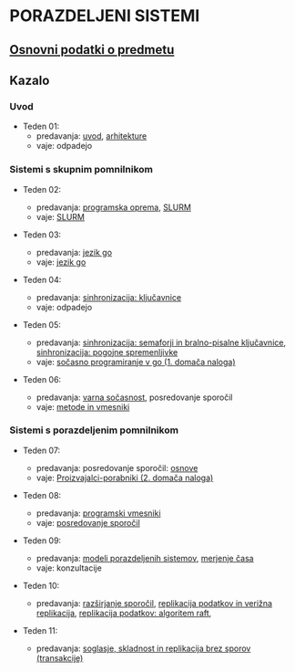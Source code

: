 # PORAZDELJENI SISTEMI

## [Osnovni podatki o predmetu](podatki.md)

## Kazalo

### Uvod

- Teden 01:
  - predavanja:
      [uvod](predavanja/01-uvod/uvod.md),
      [arhitekture](predavanja/02-arhitekture/arhitekture.md)
  - vaje: odpadejo

### Sistemi s skupnim pomnilnikom
  
- Teden 02:
  - predavanja:
    [programska oprema](predavanja/03-programska-oprema/programska-oprema.md),
    [SLURM](predavanja/04-slurm/slurm.md)
  - vaje: [SLURM](vaje/01-uporaba_gruce/Uporaba_gruce.md)

- Teden 03:
  - predavanja:
    [jezik go](predavanja/05-go/go.md)
  - vaje: [jezik go](vaje/02-programski_jezik_go/Uvod_v_go.md)

- Teden 04:
  - predavanja:
    [sinhronizacija: ključavnice](predavanja/06-sinhronizacija-1/sinhronizacija-1.md)
  - vaje: odpadejo

- Teden 05:
  - predavanja:
    [sinhronizacija: semaforji in bralno-pisalne ključavnice](predavanja/07-sinhronizacija-2/sinhronizacija-2.md),
    [sinhronizacija: pogojne spremenljivke](predavanja/08-sinhronizacija-3/sinhronizacija-3.md)
  - vaje: [sočasno programiranje v go (1. domača naloga)](vaje/03-gorutine/Socasno_programiranje_go.md)

- Teden 06:
  - predavanja:
    [varna sočasnost](predavanja/09-varna-socasnost/varna-socasnost.md), posredovanje sporočil
  - vaje:
    [metode in vmesniki](vaje/04-metode-vmesniki/Metode-vmesniki.md)

### Sistemi s porazdeljenim pomnilnikom

- Teden 07:
  - predavanja: posredovanje sporočil:
    [osnove](predavanja/10-posredovanje-sporocil-1/posredovanje-sporocil-1.md)
  - vaje: [Proizvajalci-porabniki (2. domača naloga)](vaje/05-proizvajalci-porabniki/Proizvajalci-porabniki.md)

- Teden 08:
  - predavanja: [programski vmesniki](predavanja/11-posredovanje-sporocil-2/posredovanje-sporocil-2.md)
  - vaje: [posredovanje sporočil](vaje/06-posredovanje-sporocil/Posredovanje-sporocil.md)

- Teden 09:
  - predavanja:
    [modeli porazdeljenih sistemov](predavanja/12-modeli-porazdeljenih-sistemov/modeli-porazdeljenih-sistemov.md),
    [merjenje časa](predavanja/13-merjenje-casa/merjenje-casa.md)
  - vaje: konzultacije

- Teden 10:
  - predavanja:
    [razširjanje sporočil](predavanja/14-razsirjanje-sporocil/razsirjanje-sporocil.md),
    [replikacija podatkov in verižna replikacija](predavanja/15-replikacija-1/replikacija-1.md),
    [replikacija podatkov: algoritem raft](predavanja/16-replikacija-2/replikacija-2.md),

- Teden 11:
  - predavanja:
    [soglasje, skladnost in replikacija brez sporov](predavanja/17-replikacija-3/replikacija-3.md)
    [(transakcije)](predavanja/18-transakcije/transakcije.md)
<!--
- [Božično-novoletni izziv](predavanja/izziv/izziv.md)

### Grafične procesne enote

- Teden 11:
  - predavanja:
    [grafične procesne enote](predavanja/19-gpe/gpe.md)
-->